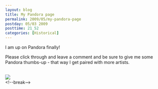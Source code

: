 ```yaml
---
layout: blog
title: My Pandora page
permalink: 2009/05/my-pandora-page
postday: 05/03 2009
posttime: 21_52
categories: [Historical]
---
```


<p>I am up on Pandora finally!</p>
<p>Please click through and leave a comment and be sure to give me some Pandora thumbs-up - that way I get paired with more artists.</p>
<p><a href="http://www.pandora.com/music/artist/krister%20axel"><br />
<img src="http://kristeraxel.com/images/AAR-pandora.jpg" /></a><br />
&lt;!--break--></p>
